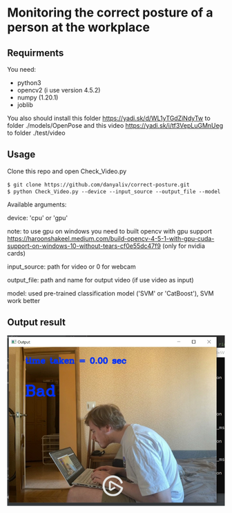 # Monitoring the correct posture of a person at the workplace

## Requirments 

You need:

- python3
- opencv2 (i use version 4.5.2)
- numpy (1.20.1)
- joblib

You also should install this folder https://yadi.sk/d/WL1yTGdZiNdyTw to folder ./models/OpenPose and this 
video https://yadi.sk/i/tf3VepLuGMnUeg to folder ./test/video

## Usage

Clone this repo and open Check_Video.py

```
$ git clone https://github.com/danyaliv/correct-posture.git
$ python Check_Video.py --device --input_source --output_file --model
```

Available arguments:

device: 'cpu' or 'gpu'

note: to use gpu on windows you need to built opencv with gpu support 
https://haroonshakeel.medium.com/build-opencv-4-5-1-with-gpu-cuda-support-on-windows-10-without-tears-cf0e55dc47f9
(only for nvidia cards)

input_source: path for video or 0 for webcam 

output_file: path and name for output video (if use video as input)

model: used pre-trained classification model ('SVM' or 'CatBoost'), SVM work better

## Output result

![inferent_result](./test/image/9h79bm2pw44.jpg)